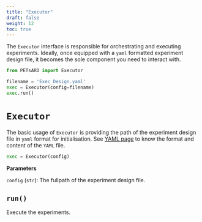 ```yaml
---
title: "Executor"
draft: false
weight: 12
toc: true
---
```


The `Executor` interface is responsible for orchestrating and executing experiments. Ideally, once equipped with a `yaml` formatted experiment design file, it becomes the sole component you need to interact with.

```Python
from PETsARD import Executor

filename = 'Exec_Design.yaml'
exec = Executor(config=filename)
exec.run()
```

# `Executor`

The basic usage of `Executor` is providing the path of the experiment design file in `yaml` format for initialisation. See [YAML page](/PETsARD/docs/usage/02_yaml) to know the format and content of the `YAML` file.

```Python
exec = Executor(config)
```

**Parameters**

`config` (`str`): The fullpath of the experiment design file.

## `run()`

Execute the experiments.
